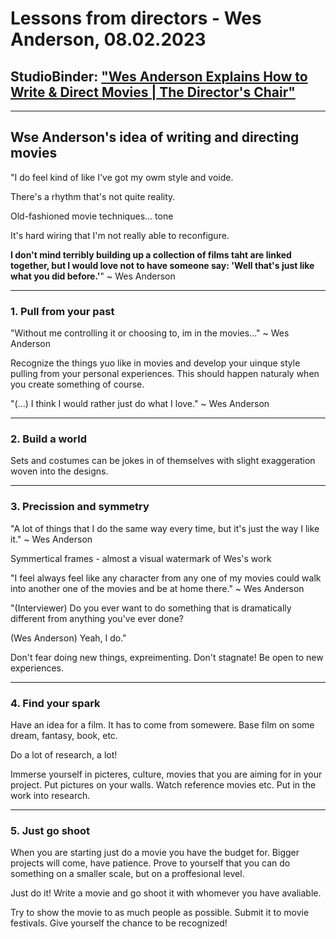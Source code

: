 # Lessons from directors - Wes Anderson, 08.02.2023

## StudioBinder: ["Wes Anderson Explains How to Write & Direct Movies | The Director's Chair"](https://www.youtube.com/watch?v=Sdt0oam6O1o)

---

## **Wse Anderson's idea of writing and directing movies**

"I do feel kind of like I've got my owm style and voide.

There's a rhythm that's not quite reality.

Old-fashioned movie techniques... tone

It's hard wiring that I'm not really able to reconfigure.

**I don't mind terribly building up a collection of films taht are linked together, but I would love not to have someone say: 'Well that's just like what you did before.'**"
~ Wes Anderson

---

### 1. **Pull from your past**

"Without me controlling it or choosing to, im in the movies..." ~ Wes Anderson

Recognize the things yuo like in movies and develop your uinque style pulling from your personal experiences. This should happen naturaly when you create something of course.

"(...) I think I would rather just do what I love."  ~ Wes Anderson

---

### 2. **Build a world**

Sets and costumes can be jokes in of themselves with slight exaggeration woven into the designs.

---

### 3. **Precission and symmetry**

"A lot of things that I do the same way every time, but it's just the way I like it." ~ Wes Anderson

Symmertical frames - almost a visual watermark of Wes's work

"I feel always feel like any character from any one of my movies could walk into another one of the movies and be at home there." ~ Wes Anderson

"(Interviewer) Do you ever want to do something that is dramatically different from anything you've ever done? 

(Wes Anderson) Yeah, I do."

Don't fear doing new things, expreimenting. Don't stagnate! Be open to new experiences.

---

### 4. **Find your spark**

Have an idea for a film. It has to come from somewere. Base film on some dream, fantasy, book, etc.

Do a lot of research, a lot!

Immerse yourself in picteres, culture, movies that you are aiming for in your project. Put pictures on your walls. Watch reference movies etc.
Put in the work into research.

---

### 5. **Just go shoot**

When you are starting just do a movie you have the budget for. Bigger projects will come, have patience. Prove to yourself that you can do something on a smaller scale, but on a proffesional level.

Just do it! Write a movie and go shoot it with whomever you have avaliable.

Try to show the movie to as much people as possible. Submit it to movie festivals. Give yourself the chance to be recognized!


